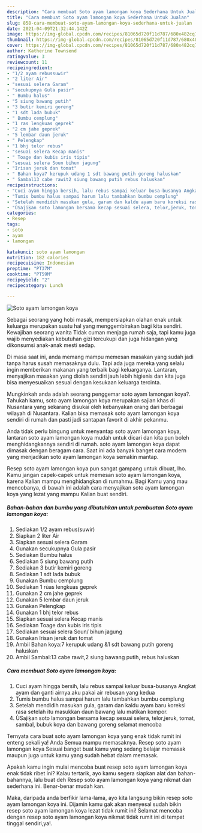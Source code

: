 ```yaml
---
description: "Cara membuat Soto ayam lamongan koya Sederhana Untuk Jualan"
title: "Cara membuat Soto ayam lamongan koya Sederhana Untuk Jualan"
slug: 858-cara-membuat-soto-ayam-lamongan-koya-sederhana-untuk-jualan
date: 2021-04-09T21:32:44.142Z
image: https://img-global.cpcdn.com/recipes/81065d720f11d787/680x482cq70/soto-ayam-lamongan-koya-foto-resep-utama.jpg
thumbnail: https://img-global.cpcdn.com/recipes/81065d720f11d787/680x482cq70/soto-ayam-lamongan-koya-foto-resep-utama.jpg
cover: https://img-global.cpcdn.com/recipes/81065d720f11d787/680x482cq70/soto-ayam-lamongan-koya-foto-resep-utama.jpg
author: Katherine Townsend
ratingvalue: 3
reviewcount: 11
recipeingredient:
- "1/2 ayam rebussuwir"
- "2 liter Air"
- "sesuai selera Garam"
- "secukupnya Gula pasir"
- " Bumbu halus"
- "5 siung bawang putih"
- "3 butir kemiri goreng"
- "1 sdt lada bubuk"
- " Bumbu cemplung"
- "1 ras lengkuas geprek"
- "2 cm jahe geprek"
- "5 lembar daun jeruk"
- " Pelengkap"
- "1 bhj telor rebus"
- "sesuai selera Kecap manis"
- " Toage dan kubis iris tipis"
- "sesuai selera Soun bihun jagung"
- "Irisan jeruk dan tomat"
- " Bahan koya7 kerupuk udang 1 sdt bawang putih goreng haluskan"
- " Sambal13 cabe rawit2 siung bawang putih rebus haluskan"
recipeinstructions:
- "Cuci ayam hingga bersih, lalu rebus sampai keluar busa-busanya Angkat ayam dan ganti airnya.aku pakai air rebusan yang kedua"
- "Tumis bumbu halus sampai harum lalu tambahkan bumbu cemplung"
- "Setelah mendidih masukan gula, garam dan kaldu ayam baru koreksi rasa setelah itu masukkan daun bawang lalu matikan kompor."
- "ÙSajiķan soto lamongan bersama kecap sesuai selera, telor,jeruk, tomat, sambal, bubuk koya dan bawang goreng selamat mencoba"
categories:
- Resep
tags:
- soto
- ayam
- lamongan

katakunci: soto ayam lamongan 
nutrition: 182 calories
recipecuisine: Indonesian
preptime: "PT37M"
cooktime: "PT59M"
recipeyield: "2"
recipecategory: Lunch

---
```



![Soto ayam lamongan koya](https://img-global.cpcdn.com/recipes/81065d720f11d787/680x482cq70/soto-ayam-lamongan-koya-foto-resep-utama.jpg)

Sebagai seorang yang hobi masak, mempersiapkan olahan enak untuk keluarga merupakan suatu hal yang menggembirakan bagi kita sendiri. Kewajiban seorang  wanita Tidak cuman menjaga rumah saja, tapi kamu juga wajib menyediakan kebutuhan gizi tercukupi dan juga hidangan yang dikonsumsi anak-anak mesti sedap.

Di masa  saat ini, anda memang mampu memesan masakan yang sudah jadi tanpa harus susah memasaknya dulu. Tapi ada juga mereka yang selalu ingin memberikan makanan yang terbaik bagi keluarganya. Lantaran, menyajikan masakan yang diolah sendiri jauh lebih higienis dan kita juga bisa menyesuaikan sesuai dengan kesukaan keluarga tercinta. 



Mungkinkah anda adalah seorang penggemar soto ayam lamongan koya?. Tahukah kamu, soto ayam lamongan koya merupakan sajian khas di Nusantara yang sekarang disukai oleh kebanyakan orang dari berbagai wilayah di Nusantara. Kalian bisa memasak soto ayam lamongan koya sendiri di rumah dan pasti jadi santapan favorit di akhir pekanmu.

Anda tidak perlu bingung untuk menyantap soto ayam lamongan koya, lantaran soto ayam lamongan koya mudah untuk dicari dan kita pun boleh menghidangkannya sendiri di rumah. soto ayam lamongan koya dapat dimasak dengan beragam cara. Saat ini ada banyak banget cara modern yang menjadikan soto ayam lamongan koya semakin mantap.

Resep soto ayam lamongan koya pun sangat gampang untuk dibuat, lho. Kamu jangan capek-capek untuk memesan soto ayam lamongan koya, karena Kalian mampu menghidangkan di rumahmu. Bagi Kamu yang mau mencobanya, di bawah ini adalah cara menyajikan soto ayam lamongan koya yang lezat yang mampu Kalian buat sendiri.

<!--inarticleads1-->

##### Bahan-bahan dan bumbu yang dibutuhkan untuk pembuatan Soto ayam lamongan koya:

1. Sediakan 1/2 ayam rebus(suwir)
1. Siapkan 2 liter Air
1. Siapkan sesuai selera Garam
1. Gunakan secukupnya Gula pasir
1. Sediakan  Bumbu halus
1. Sediakan 5 siung bawang putih
1. Sediakan 3 butir kemiri goreng
1. Sediakan 1 sdt lada bubuk
1. Gunakan  Bumbu cemplung
1. Sediakan 1 rùas lengkuas geprek
1. Gunakan 2 cm jahe geprek
1. Gunakan 5 lembar daun jeruk
1. Gunakan  Pelengkap
1. Gunakan 1 bhj telor rebus
1. Siapkan sesuai selera Kecap manis
1. Sediakan  Toage dan kubis iris tipis
1. Sediakan sesuai selera Soun/ bihun jagung
1. Gunakan Irisan jeruk dan tomat
1. Ambil  Bahan koya:7 kerupuk udang &amp;1 sdt bawang putih goreng haluskan
1. Ambil  Sambal:13 cabe rawit,2 siung bawang putih, rebus haluskan




<!--inarticleads2-->

##### Cara membuat Soto ayam lamongan koya:

1. Cuci ayam hingga bersih, lalu rebus sampai keluar busa-busanya Angkat ayam dan ganti airnya.aku pakai air rebusan yang kedua
1. Tumis bumbu halus sampai harum lalu tambahkan bumbu cemplung
1. Setelah mendidih masukan gula, garam dan kaldu ayam baru koreksi rasa setelah itu masukkan daun bawang lalu matikan kompor.
1. ÙSajiķan soto lamongan bersama kecap sesuai selera, telor,jeruk, tomat, sambal, bubuk koya dan bawang goreng selamat mencoba




Ternyata cara buat soto ayam lamongan koya yang enak tidak rumit ini enteng sekali ya! Anda Semua mampu memasaknya. Resep soto ayam lamongan koya Sesuai banget buat kamu yang sedang belajar memasak maupun juga untuk kamu yang sudah hebat dalam memasak.

Apakah kamu ingin mulai mencoba buat resep soto ayam lamongan koya enak tidak ribet ini? Kalau tertarik, ayo kamu segera siapkan alat dan bahan-bahannya, lalu buat deh Resep soto ayam lamongan koya yang nikmat dan sederhana ini. Benar-benar mudah kan. 

Maka, daripada anda berfikir lama-lama, ayo kita langsung bikin resep soto ayam lamongan koya ini. Dijamin kamu gak akan menyesal sudah bikin resep soto ayam lamongan koya lezat tidak rumit ini! Selamat mencoba dengan resep soto ayam lamongan koya nikmat tidak rumit ini di tempat tinggal sendiri,ya!.

